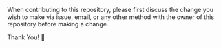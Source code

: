 When contributing to this repository, please first discuss the change you wish to make via issue, email, or any other method with the owner of this repository before making a change.

Thank You! 🗽

